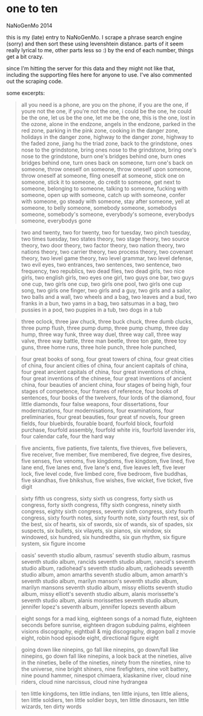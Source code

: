 one to ten
==========

NaNoGenMo 2014

this is my (late) entry to NaNoGenMo.  I scrape a phrase search engine (sorry) and then sort these using levenshtein distance.  parts of it seem really lyrical to me, other parts less so :)  by the end of each number, things get a bit crazy. 

since I'm hitting the server for this data and they might not like that, including the supporting files here for anyone to use.  I've also commented out the scraping code. 

some excerpts: 

> all you need is a phone, are you on the phone, if you are the one, if youre not the one, if you're not the one, i could be the one, he could be the one, let us be the one, let me be the one, this is the one, lost in the ozone, alone in the endzone, angels in the endzone, parked in the red zone, parking in the pink zone, cooking in the danger zone, holidays in the danger zone, highway to the danger zone, highway to the faded zone, jiang hu the triad zone, back to the grindstone, ones nose to the grindstone, bring ones nose to the grindstone, bring one's nose to the grindstone, burn one's bridges behind one, burn ones bridges behind one, turn ones back on someone, turn one's back on someone, throw oneself on someone, throw oneself upon someone, throw oneself at someone, fling oneself at someone, stick one on someone, stick it to someone, do credit to someone, get next to someone, belonging to someone, talking to someone, fucking with someone, open up with someone, catch up with someone, confer with someone, go steady with someone, stay after someone, yell at someone, to belly someone, somebody someone, somebodys someone, somebody's someone, everybody's someone, everybodys someone, everybodys gone

>  two and twenty, two for twenty, two for tuesday, two pinch tuesday, two times tuesday,
two states theory, two stage theory, two source theory, two door theory, two factor theory, two
nation theory, two nations theory, two carrier theory, two process theory, two covenant theory, two
level game theory, two level grammar, two level defense, two evil eyes, two entrances, two
sentences, two sentence, two frequency, two republics, two dead flies, two dead girls, two nice
girls, two english girls, two eyes one girl, two guys one bar, two guys one cup, two girls one cup,
two girls one pool, two girls one cup song, two girls one finger, two girls and a guy, two girls and a
sailor, two balls and a wall, two wheels and a bag, two leaves and a bud, two franks in a bun, two
yams in a bag, two satsumas in a bag, two pussies in a pod, two puppies in a tub, two dogs in a
tub

> three oclock, three jaw chuck, three buck chuck, three dumb clucks, three
pump flush, three pump dump, three pump chump, three day hump, three way funk, three way
duel, three way call, three way valve, three way battle, three man beetle, three ton gate, three toy
guns, three home runs, three hole punch, three hole punched,

>  four great books of song, four great towers of china, four great cities of china, four ancient cities of china, four ancient
capitals of china, four great ancient capitals of china, four great inventions of china, four great
inventions of the chinese, four great inventions of ancient china, four beauties of ancient china,
four stages of being high, four stages of competence, four frames of reference, four books of
sentences, four books of the twelvers, four lords of the diamond, four little diamonds, four false
weapons, four dissertations, four modernizations, four modernisations, four examinations, four
preliminaries, four great beauties, four great sf novels, four green fields, four bluebirds, fourable
board, fourfold block, fourfold purchase, fourfold assembly, fourfold white iris, fourfold lavender
iris, four calendar cafe, four the hard way

> five ancients, five patients, five talents, five thieves, five
believers, five receiver, five member, five membered, five degree, five desires, five senses, five
venoms, five kingdoms, five kingdom, five lined, five lane end, five lanes end, five lane's end, five
leaves left, five lever lock, five level code, five limbed core, five bedroom, five buddhas, five
skandhas, five bhikshus, five wishes, five wicket, five ticket, five digit

> sixty fifth us congress, sixty sixth us congress, forty sixth us congress, forty sixth
congress, fifty sixth congress, ninety sixth congress, eighty sixth congress, seventy sixth congress,
sixty fourth congress, sixty fourth notes, sixty fourth note, sixty fourth rest, six of the best, six of
hearts, six of swords, six of wands, six of spades, six suspects, six bullets, six vilayets, six pianos,
six window, six windowed, six hundred, six hundredths, six gun rhythm, six figure system, six
figure income

>  oasis' seventh studio album, rasmus' seventh studio
album, rasmus seventh studio album, rancids seventh studio album, rancid's seventh studio album,
radiohead's seventh studio album, radioheads seventh studio album, amon amarths seventh studio
album, amon amarth's seventh studio album, marilyn manson's seventh studio album, marilyn
mansons seventh studio album, missy elliotts seventh studio album, missy elliott's seventh studio
album, alanis morissette's seventh studio album, alanis morissettes seventh studio album, jennifer
lopez's seventh album, jennifer lopezs seventh album

> eight songs for a mad king, eighteen songs of a nomad flute, eighteen seconds before
sunrise, eighteen dragon subduing palms, eighteen visions discography, eightball & mjg
discography, dragon ball z movie eight, robin hood episode eight, directional figure eight

> going down like ninepins, go fall like ninepins, go down/fall like ninepins, go
down fall like ninepins, a look back at the nineties, alive in the nineties, belle of the nineties,
ninety from the nineties, nine to the universe, nine bright shiners, nine firefighters, nine volt
battery, nine pound hammer, ninespot chimaera, klaskanine river, cloud nine riders, cloud nine
narcissus, cloud nine hydrangea

>  ten little kingdoms, ten little indians, ten little injuns, ten little
aliens, ten little soldiers, ten little soldier boys, ten little dinosaurs, ten little wizards, ten dirty
words
